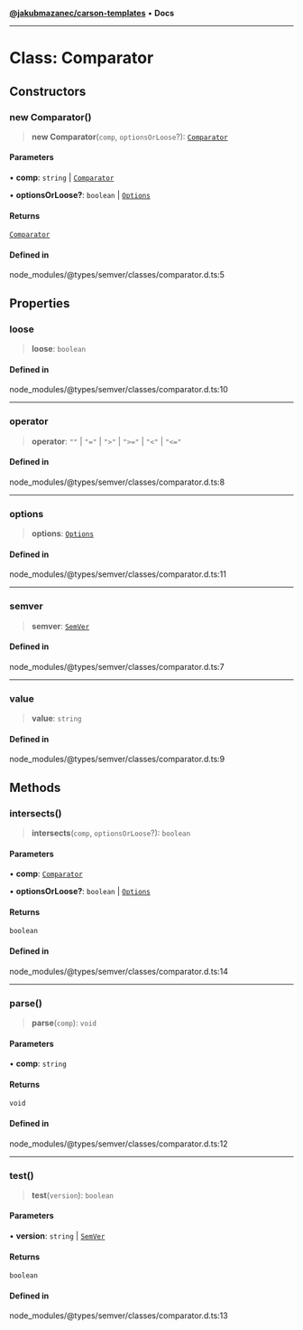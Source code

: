 [**@jakubmazanec/carson-templates**](../../../README.md) • **Docs**

---

# Class: Comparator

## Constructors

### new Comparator()

> **new Comparator**(`comp`, `optionsOrLoose`?): [`Comparator`](Comparator.md)

#### Parameters

• **comp**: `string` \| [`Comparator`](Comparator.md)

• **optionsOrLoose?**: `boolean` \| [`Options`](../interfaces/Options.md)

#### Returns

[`Comparator`](Comparator.md)

#### Defined in

node_modules/@types/semver/classes/comparator.d.ts:5

## Properties

### loose

> **loose**: `boolean`

#### Defined in

node_modules/@types/semver/classes/comparator.d.ts:10

---

### operator

> **operator**: `""` \| `"="` \| `">"` \| `">="` \| `"<"` \| `"<="`

#### Defined in

node_modules/@types/semver/classes/comparator.d.ts:8

---

### options

> **options**: [`Options`](../interfaces/Options.md)

#### Defined in

node_modules/@types/semver/classes/comparator.d.ts:11

---

### semver

> **semver**: [`SemVer`](SemVer.md)

#### Defined in

node_modules/@types/semver/classes/comparator.d.ts:7

---

### value

> **value**: `string`

#### Defined in

node_modules/@types/semver/classes/comparator.d.ts:9

## Methods

### intersects()

> **intersects**(`comp`, `optionsOrLoose`?): `boolean`

#### Parameters

• **comp**: [`Comparator`](Comparator.md)

• **optionsOrLoose?**: `boolean` \| [`Options`](../interfaces/Options.md)

#### Returns

`boolean`

#### Defined in

node_modules/@types/semver/classes/comparator.d.ts:14

---

### parse()

> **parse**(`comp`): `void`

#### Parameters

• **comp**: `string`

#### Returns

`void`

#### Defined in

node_modules/@types/semver/classes/comparator.d.ts:12

---

### test()

> **test**(`version`): `boolean`

#### Parameters

• **version**: `string` \| [`SemVer`](SemVer.md)

#### Returns

`boolean`

#### Defined in

node_modules/@types/semver/classes/comparator.d.ts:13
